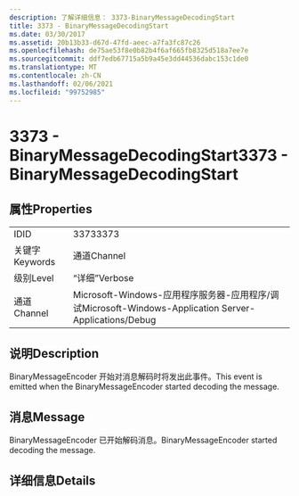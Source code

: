 ```yaml
---
description: 了解详细信息： 3373-BinaryMessageDecodingStart
title: 3373 - BinaryMessageDecodingStart
ms.date: 03/30/2017
ms.assetid: 20b13b33-d67d-47fd-aeec-a7fa3fc87c26
ms.openlocfilehash: de75ae53f8e0b82b4f6af665fb8325d518a7ee7e
ms.sourcegitcommit: ddf7edb67715a5b9a45e3dd44536dabc153c1de0
ms.translationtype: MT
ms.contentlocale: zh-CN
ms.lasthandoff: 02/06/2021
ms.locfileid: "99752985"
---
```

# <a name="3373---binarymessagedecodingstart"></a><span data-ttu-id="e13ea-103">3373 - BinaryMessageDecodingStart</span><span class="sxs-lookup"><span data-stu-id="e13ea-103">3373 - BinaryMessageDecodingStart</span></span>

## <a name="properties"></a><span data-ttu-id="e13ea-104">属性</span><span class="sxs-lookup"><span data-stu-id="e13ea-104">Properties</span></span>  
  
|||  
|-|-|  
|<span data-ttu-id="e13ea-105">ID</span><span class="sxs-lookup"><span data-stu-id="e13ea-105">ID</span></span>|<span data-ttu-id="e13ea-106">3373</span><span class="sxs-lookup"><span data-stu-id="e13ea-106">3373</span></span>|  
|<span data-ttu-id="e13ea-107">关键字</span><span class="sxs-lookup"><span data-stu-id="e13ea-107">Keywords</span></span>|<span data-ttu-id="e13ea-108">通道</span><span class="sxs-lookup"><span data-stu-id="e13ea-108">Channel</span></span>|  
|<span data-ttu-id="e13ea-109">级别</span><span class="sxs-lookup"><span data-stu-id="e13ea-109">Level</span></span>|<span data-ttu-id="e13ea-110">“详细”</span><span class="sxs-lookup"><span data-stu-id="e13ea-110">Verbose</span></span>|  
|<span data-ttu-id="e13ea-111">通道</span><span class="sxs-lookup"><span data-stu-id="e13ea-111">Channel</span></span>|<span data-ttu-id="e13ea-112">Microsoft-Windows-应用程序服务器-应用程序/调试</span><span class="sxs-lookup"><span data-stu-id="e13ea-112">Microsoft-Windows-Application Server-Applications/Debug</span></span>|  
  
## <a name="description"></a><span data-ttu-id="e13ea-113">说明</span><span class="sxs-lookup"><span data-stu-id="e13ea-113">Description</span></span>  

 <span data-ttu-id="e13ea-114">BinaryMessageEncoder 开始对消息解码时将发出此事件。</span><span class="sxs-lookup"><span data-stu-id="e13ea-114">This event is emitted when the BinaryMessageEncoder started decoding the message.</span></span>  
  
## <a name="message"></a><span data-ttu-id="e13ea-115">消息</span><span class="sxs-lookup"><span data-stu-id="e13ea-115">Message</span></span>  

 <span data-ttu-id="e13ea-116">BinaryMessageEncoder 已开始解码消息。</span><span class="sxs-lookup"><span data-stu-id="e13ea-116">BinaryMessageEncoder started decoding the message.</span></span>  
  
## <a name="details"></a><span data-ttu-id="e13ea-117">详细信息</span><span class="sxs-lookup"><span data-stu-id="e13ea-117">Details</span></span>
